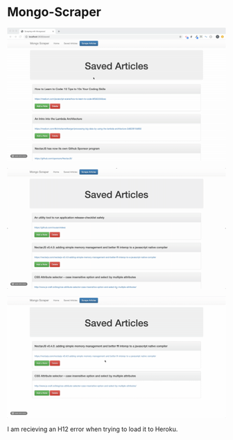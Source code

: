 # Mongo-Scraper



![](public/assets/images/demo.gif)

![](public/assets/images/demo2.gif)

![](public/assets/images/demo3.gif)

I am recieving an H12 error when trying to load it to Heroku.  